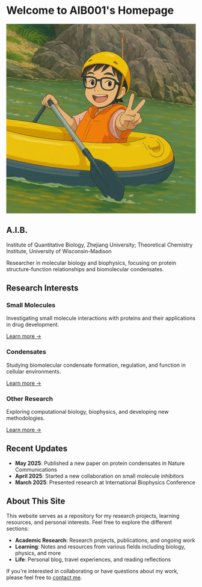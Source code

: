 # Welcome to AIB001's Homepage

<div class="compact-profile">
  <img src="img/profile.png" alt="AIB001 Profile" class="compact-profile-image">
  <div class="compact-profile-content">
    <h2>A.I.B.</h2>
    <p>
      Institute of Quantitative Biology, Zhejiang University; Theoretical Chemistry Institute, University of Wisconsin-Madison
    </p>
    <p>
      Researcher in molecular biology and biophysics, focusing on protein structure-function relationships and biomolecular condensates.
    </p>
  </div>
</div>


## Research Interests

<div class="feature-section">
  <div class="feature-card">
    <h3 class="feature-title">Small Molecules</h3>
    <p>Investigating small molecule interactions with proteins and their applications in drug development.</p>
    <a href="research/small-molecules/LigTraj_Software_Database/">Learn more →</a>
  </div>

  <div class="feature-card">
    <h3 class="feature-title">Condensates</h3>
    <p>Studying biomolecular condensate formation, regulation, and function in cellular environments.</p>
    <a href="research/condensates/FUS_PLD_Droplet/">Learn more →</a>
  </div>

  <div class="feature-card">
    <h3 class="feature-title">Other Research</h3>
    <p>Exploring computational biology, biophysics, and developing new methodologies.</p>
    <a href="research/others/collaborative/">Learn more →</a>
  </div>
</div>

## Recent Updates

- **May 2025**: Published a new paper on protein condensates in Nature Communications
- **April 2025**: Started a new collaboration on small molecule inhibitors
- **March 2025**: Presented research at International Biophysics Conference

## About This Site

This website serves as a repository for my research projects, learning resources, and personal interests. Feel free to explore the different sections:

- **Academic Research**: Research projects, publications, and ongoing work
- **Learning**: Notes and resources from various fields including biology, physics, and more
- **Life**: Personal blog, travel experiences, and reading reflections

If you're interested in collaborating or have questions about my work, please feel free to [contact me](aib.zhaoqishi@gmail.com).
